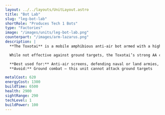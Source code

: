 ```yaml
---
layout: ../../layouts/UnitLayout.astro
title: "Bot Lab"
slug: "leg-bot-lab"
shortRole: "Produces Tech 1 Bots"
type: "Factories"
image: "/images/units/leg-bot-lab.png"
counterpart: "/images/arm-lazarus.png"
description: |
  **The Toxotai** is a mobile amphibious anti-air bot armed with a high-range salvo missile launcher. Capable of defending both land and water units, it’s crucial for fending off early air raids, gunships, and bombers during tech transitions or expansion phases.

  While not effective against ground targets, the Toxotai’s strong AA coverage and amphibious mobility make it an auto-include in any mixed Legion force. Be sure to include at least one in every army group to avoid surprise air losses.

  **Best used for:** Anti-air screens, defending naval or land armies, escorting constructors  
  **Avoid:** Ground combat — this unit cannot attack ground targets

metalCost: 620
energyCost: 1300
buildTime: 6500
health: 2900
sightRange: 290
techLevel: 1
buildPower: 100
---
```

